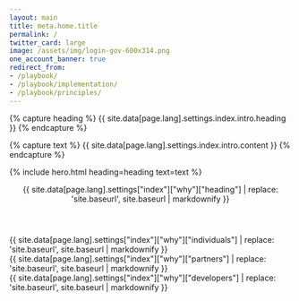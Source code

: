 ```yaml
---
layout: main
title: meta.home.title
permalink: /
twitter_card: large
image: /assets/img/login-gov-600x314.png
one_account_banner: true
redirect_from:
- /playbook/
- /playbook/implementation/
- /playbook/principles/
---
```


{% capture heading %}
{{ site.data[page.lang].settings.index.intro.heading }}
{% endcapture %}

{% capture text %}
{{ site.data[page.lang].settings.index.intro.content }}
{% endcapture %}

{% include hero.html heading=heading text=text %}

<article class="container why-login-gov">
  <header class="intro">{{ site.data[page.lang].settings["index"]["why"]["heading"] | replace: 'site.baseurl', site.baseurl | markdownify }}</header>
  <div class="grid-row">
    <div class="tablet:grid-col">
      {{ site.data[page.lang].settings["index"]["why"]["individuals"] | replace: 'site.baseurl', site.baseurl | markdownify }}
    </div>
    <div class="tablet:grid-col">
      {{ site.data[page.lang].settings["index"]["why"]["partners"] | replace: 'site.baseurl', site.baseurl | markdownify }}
    </div>
    <div class="tablet:grid-col">
      {{ site.data[page.lang].settings["index"]["why"]["developers"] | replace: 'site.baseurl', site.baseurl | markdownify }}
    </div>
  </div>
</article>
